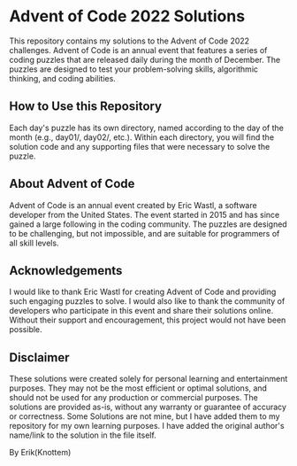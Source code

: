 # Advent of Code 2022 Solutions

This repository contains my solutions to the Advent of Code 2022 challenges. Advent of Code is an annual event that features a series of coding puzzles that are released daily during the month of December. The puzzles are designed to test your problem-solving skills, algorithmic thinking, and coding abilities.

## How to Use this Repository

Each day's puzzle has its own directory, named according to the day of the month (e.g., day01/, day02/, etc.). Within each directory, you will find the solution code and any supporting files that were necessary to solve the puzzle.

## About Advent of Code

Advent of Code is an annual event created by Eric Wastl, a software developer from the United States. The event started in 2015 and has since gained a large following in the coding community. The puzzles are designed to be challenging, but not impossible, and are suitable for programmers of all skill levels.

## Acknowledgements

I would like to thank Eric Wastl for creating Advent of Code and providing such engaging puzzles to solve. I would also like to thank the community of developers who participate in this event and share their solutions online. Without their support and encouragement, this project would not have been possible.

## Disclaimer

These solutions were created solely for personal learning and entertainment purposes. They may not be the most efficient or optimal solutions, and should not be used for any production or commercial purposes. The solutions are provided as-is, without any warranty or guarantee of accuracy or correctness.
Some Solutions are not mine, but I have added them to my repository for my own learning purposes. I have added the original author's name/link to the solution in the file itself.

By Erik(Knottem)